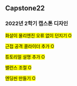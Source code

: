 ## Capstone22
### 2022년 2학기 캡스톤 디자인


<mark>   화살이 물리엔진 오류 없이 던지기 O   </mark>

 <mark> 근접 공격 콜라이더 추가 O  </mark>

 <mark> 튜토리얼 설명 추가 O  </mark>

<mark>  밸런스 조절 O   </mark>

<mark>  엔딩씬 만들기 O  </mark>
